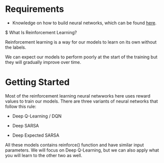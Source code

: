 # Requirements

* Knowledge on how to build neural networks, which can be found [here](UsingNeuralNetwork.md).

$ What Is Reinforcement Learning?

Reinforcement learning is a way for our models to learn on its own without the labels.

We can expect our models to perform poorly at the start of the training but they will gradually improve over time.

# Getting Started

Most of the reinforcement learning neural netwworks here uses reward values to train our models. There are three variants of neural networks that follow this rule:

* Deep Q-Learning / DQN

* Deep SARSA

* Deep Expected SARSA

All these models contains reinforce() function and have similar input parameters. We will focus on Deep Q-Learning, but we can also apply what you will learn to the other two as well.

